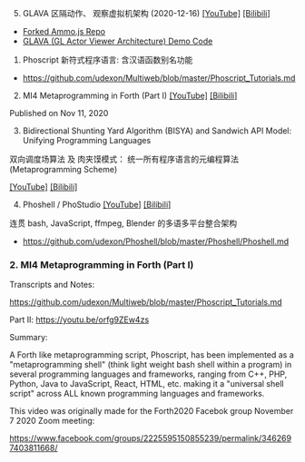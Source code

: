 5. GLAVA 区隔动作、 观察虚拟机架构 (2020-12-16) [[YouTube]](https://www.youtube.com/watch?v=NBrsK-XY8iw) [[Bilibili]](https://www.bilibili.com/video/BV1av41147PV/)

- [Forked Ammo.js Repo](https://github.com/udexon/ammo.js)
- [GLAVA (GL Actor Viewer Architecture) Demo Code](https://github.com/udexon/ammo.js/tree/master/examples/GLAVA)

1. Phoscript 新符式程序语言: 含汉语函数别名功能

- https://github.com/udexon/Multiweb/blob/master/Phoscript_Tutorials.md

2. MI4 Metaprogramming in Forth (Part I) [[YouTube]](https://m.youtube.com/watch?v=5Fm8e4LC5vo) [[Bilibili]](https://www.bilibili.com/video/bv1ZT4y1M7ir)

Published on Nov 11, 2020

3. Bidirectional Shunting Yard Algorithm (BISYA) and Sandwich API Model: Unifying Programming Languages

双向调度场算法 及 肉夹馍模式： 统一所有程序语言的元编程算法 (Metaprogramming Scheme)

[[YouTube]](https://www.youtube.com/watch?v=mYjKS0KiJVg) [[Bilibili]](https://www.bilibili.com/video/BV1Df4y1Y7py/)

4. Phoshell / PhoStudio [[YouTube]](https://www.youtube.com/watch?v=GDjssMFEVjM) [[Bilibili]](https://www.bilibili.com/video/BV1xz4y1r7Js/)

连贯 bash, JavaScript, ffmpeg, Blender 的多语多平台整合架构

- https://github.com/udexon/Phoshell/blob/master/Phoshell/Phoshell.md

### 2. MI4 Metaprogramming in Forth (Part I)

Transcripts and Notes:

https://github.com/udexon/Multiweb/blob/master/Phoscript_Tutorials.md

Part II: https://youtu.be/orfg9ZEw4zs

Summary:

A Forth like metaprogramming script, Phoscript, has been implemented as a "metaprogramming shell" (think light weight bash shell within a program) in several programming languages and frameworks, ranging from C++, PHP, Python, Java to JavaScript, React, HTML, etc. making it a "universal shell script" across ALL known programming languages and frameworks.

This video was originally made for the Forth2020 Facebok group November 7 2020 Zoom meeting:

https://www.facebook.com/groups/2225595150855239/permalink/3462697403811668/
